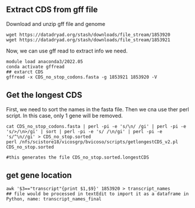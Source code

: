 ## Extract CDS from gff file

Download and unzip gff file and genome
```
wget https://datadryad.org/stash/downloads/file_stream/1853920
wget https://datadryad.org/stash/downloads/file_stream/1853921
```
Now, we can use gff read to extract info we need.
```
module load anaconda3/2022.05
conda activate gffread
## extarct CDS
gffread -x CDS_no_stop_codons.fasta -g 1853921 1853920 -V
```
## Get the longest CDS
First, we need to sort the names in the fasta file. Then we cna use ther perl script. In this case, only 1 gene will be removed.
```
cat CDS_no_stop_codons.fasta | perl -pi -e 's/\n/ /gi' | perl -pi -e 's/>/\n>/gi' | sort | perl -pi -e 's/ /\n/gi' | perl -pi -e 's/^\n//gi' > CDS_no_stop.sorted
perl /nfs/scistore18/vicosgrp/bvicoso/scripts/getlongestCDS_v2.pl CDS_no_stop.sorted

#this generates the file CDS_no_stop.sorted.longestCDS
```
## get gene location
```
awk '$3=="transcript"{print $1,$9}' 1853920 > transcript_names
## file would be processed in textEdit to import it as a dataframe in Python, name: transcript_names_final
```

